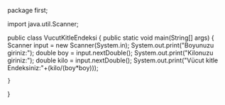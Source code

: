 package first;

import java.util.Scanner;

public class VucutKitleEndeksi {
    public static void main(String[] args) {
        Scanner input = new Scanner(System.in);
        System.out.print("Boyunuzu giriniz:");
        double boy = input.nextDouble();
        System.out.print("Kilonuzu giriniz:");
        double kilo = input.nextDouble();
        System.out.print("Vücut kitle Endeksiniz:"+(kilo/(boy*boy)));

    }
}
